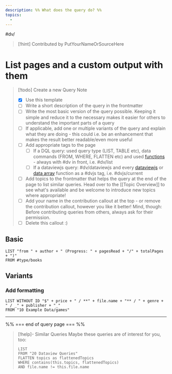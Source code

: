 ```yaml
---
description: %% What does the query do? %%
topics:
  - 
---
```

#dv/


> [!hint] Contributed by PutYourNameOrSourceHere

# List pages and a custom output with them

> [!todo] Create a new Query Note
> - [x] Use this template
> - [ ] Write a short description of the query in the frontmatter
> - [ ] Write the most basic version of the query possible. Keeping it simple and reduce it to the necessary makes it easier for others to understand the important parts of a query
> - [ ] If applicable, add one or multiple variants of the query and explain what they are doing - this could i.e. be an enhancement that makes the result better readable/even more useful
> - [ ] Add appropriate tags to the page 
> 	- [ ] If a DQL query: used query type (LIST, TABLE etc), data commands (FROM, WHERE, FLATTEN etc) and used [functions](https://blacksmithgu.github.io/obsidian-dataview/query/functions/) - always with #dv in front, i.e. #dv/list 
> 	- [ ] If a dataviewjs query: #dv/dataviewjs and every [dataviewjs](https://blacksmithgu.github.io/obsidian-dataview/api/code-reference/) or [data array](https://blacksmithgu.github.io/obsidian-dataview/api/data-array/) function as a #dvjs tag, i.e. #dvjs/current 
> - [ ] Add topics to the frontmatter that helps the query at the end of the page to list similar queries. Head over to the [[Topic Overview]] to see what's available and be welcome to introduce new topics where appropriate!
> - [ ] Add your name in the contribution callout at the top - or remove the contribution callout, however you like it better! Mind, though: Before contributing queries from others, always ask for their permission.
> - [ ] Delete this callout :) 

## Basic 

```dataview
LIST "from " + author + " (Progress: " + pagesRead + "/" + totalPages + ")"
FROM #type/books 
```

## Variants

### Add formatting

```dataview
LIST WITHOUT ID "$" + price + " / **" + file.name + "** / " + genre + " / _" + publisher + "_"
FROM "10 Example Data/games"
```

---
%% === end of query page === %%
> [!help]- Similar Queries
> Maybe these queries are of interest for you, too:
> ```dataview
> LIST
> FROM "20 Dataview Queries"
> FLATTEN topics as flattenedTopics
> WHERE contains(this.topics, flattenedTopics)
> AND file.name != this.file.name
> ```